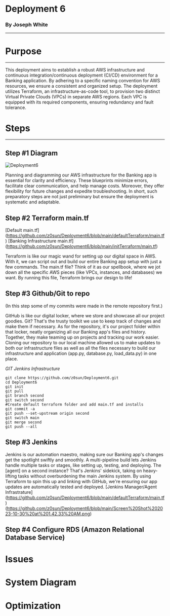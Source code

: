 # Deployment 6
### By Joseph White 

----------

# Purpose
----
This deployment aims to establish a robust AWS infrastructure and continuous integration/continuous deployment (CI/CD) environment for a Banking application. By adhering to a specific naming convention for AWS resources, we ensure a consistent and organized setup. The deployment utilizes Terraform, an infrastructure-as-code tool, to provision two distinct Virtual Private Clouds (VPCs) in separate AWS regions. Each VPC is equipped with its required components, ensuring redundancy and fault tolerance.

# Steps
----

## Step #1 Diagram

![Deployment6](https://github.com/z0sun/Deployment6/assets/135557197/c00cb983-a534-471e-a091-fd648440f251)

Planning and diagramming our AWS infrastructure for the Banking app is essential for clarity and efficiency. These blueprints minimize errors, facilitate clear communication, and help manage costs. Moreover, they offer flexibility for future changes and expedite troubleshooting. In short, such preparatory steps are not just preliminary but ensure the deployment is systematic and adaptable.

## Step #2 Terraform main.tf
[Default main.tf] (https://github.com/z0sun/Deployment6/blob/main/defaultTerraform/main.tf)
[Banking Infrastructure main.tf] (https://github.com/z0sun/Deployment6/blob/main/initTerraform/main.tf)

Terraform is like our magic wand for setting up our digital space in AWS. With it, we can script out and build our entire Banking app setup with just a few commands. The main.tf file? Think of it as our spellbook, where we jot down all the specific AWS pieces (like VPCs, instances, and databases) we want. By running this file, Terraform brings our design to life!


## Step #3 Github/Git to repo
(In this step some of my commits were made in the remote repository first.)

GitHub is like our digital locker, where we store and showcase all our project goodies. Git? That's the trusty toolkit we use to keep track of changes and make them if necessary. As for the repository, it's our project folder within that locker, neatly organizing all our Banking app's files and history. Together, they make teaming up on projects and tracking our work easier. Cloning our repository to our local machine allowed us to make updates to both our infrastructure files as well as all the files necessary to build our infrastructure and application (app.py, database.py, load_data.py) in one place.  

*GIT Jenkins Infrastructure*
```
git clone https://github.com/z0sun/Deployment6.git
cd Deployment6
git init
git pull
git branch second 
git switch second
#Create default terraform folder and add main.tf and installs
git commit -a 
git push --set-upstream origin second
git switch main
git merge second
git push --all
```

## Step #3 Jenkins

Jenkins is our automation maestro, making sure our Banking app's changes get the spotlight swiftly and smoothly. A multi-pipeline build lets Jenkins handle multiple tasks or stages, like setting up, testing, and deploying. The [agent] on a second instance? That's Jenkins' sidekick, taking on heavy-lifting tasks without overburdening the main Jenkins system. By using Terraform to spin this up and linking with GitHub, we're ensuring our app updates are automatically tested and deployed. [Jenkins Manager/Agent Infrastrature] (https://github.com/z0sun/Deployment6/blob/main/defaultTerraform/main.tf) (https://github.com/z0sun/Deployment6/blob/main/Screen%20Shot%202023-10-30%20at%201.42.33%20AM.png)

## Step #4 Configure RDS (Amazon Relational Database Service)

# Issues 

# System Diagram 

# Optimization
